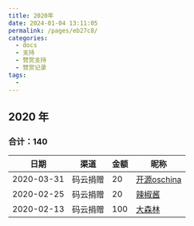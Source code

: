 ```yaml
---
title: 2020年
date: 2024-01-04 13:11:05
permalink: /pages/eb27c8/
categories:
  - docs
  - 支持
  - 赞赏支持
  - 赞赏记录
tags:
  - 
---
```


## 2020 年

### 合计：140

| 日期         | 渠道   | 金额  | 昵称                                     |
|------------|------|-----|----------------------------------------|
| 2020-03-31 | 码云捐赠 | 20  | [开源oschina](https://gitee.com/bdj)     |
| 2020-02-25 | 码云捐赠 | 20  | [辣椒酱](https://gitee.com/yokead_admin)  |
| 2020-02-13 | 码云捐赠 | 100 | [大森林](https://gitee.com/jmdhappy)      |